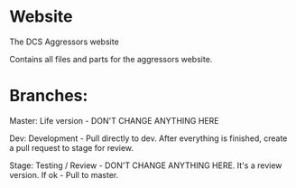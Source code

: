 # Website
The DCS Aggressors website

Contains all files and parts for the aggressors website.

# Branches:
Master:  Life version - DON'T CHANGE ANYTHING HERE

Dev:   Development - Pull directly to dev. After everything is finished, create a pull request to stage for review.

Stage: Testing / Review - DON'T CHANGE ANYTHING HERE. It's a review version. If ok - Pull to master.
